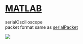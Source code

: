 [MATLAB](https://github.com/Hom-Wang/MATLAB)
========

serialOscilloscope  
packet format same as [serialPacket](https://github.com/Hom-Wang/MATLAB/tree/master/serialPacket)  

<img src="https://lh3.googleusercontent.com/-vXIrr0oy8ZU/VaPwrzqVvpI/AAAAAAAANBM/4xX3xmOaUUk/s800-Ic42/serial%252520data%252520-%252520acc.gif"/>
